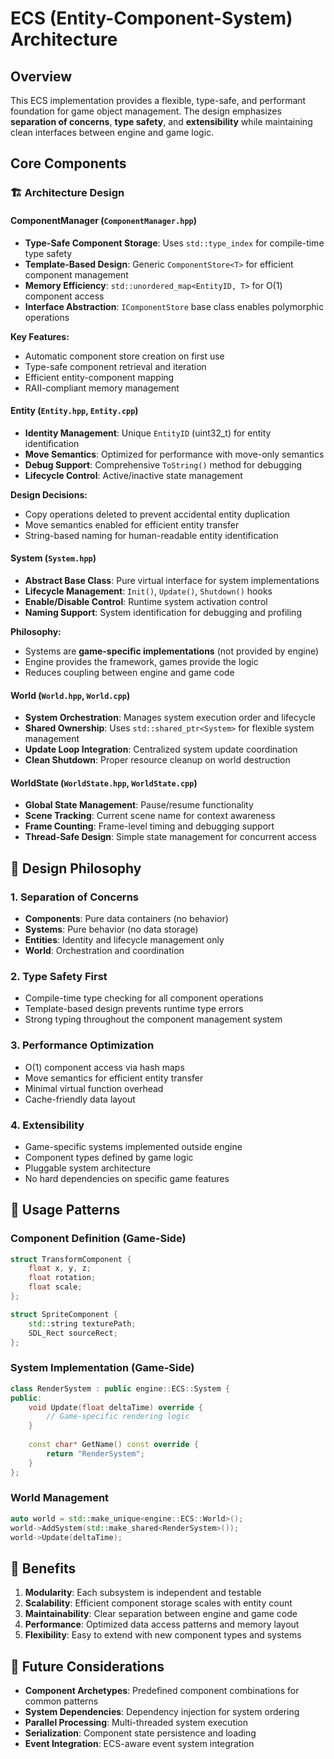 # ECS (Entity-Component-System) Architecture

## Overview
This ECS implementation provides a flexible, type-safe, and performant foundation for game object management. The design emphasizes **separation of concerns**, **type safety**, and **extensibility** while maintaining clean interfaces between engine and game logic.

## Core Components

### 🏗️ Architecture Design

#### **ComponentManager** (`ComponentManager.hpp`)
- **Type-Safe Component Storage**: Uses `std::type_index` for compile-time type safety
- **Template-Based Design**: Generic `ComponentStore<T>` for efficient component management
- **Memory Efficiency**: `std::unordered_map<EntityID, T>` for O(1) component access
- **Interface Abstraction**: `IComponentStore` base class enables polymorphic operations

**Key Features:**
- Automatic component store creation on first use
- Type-safe component retrieval and iteration
- Efficient entity-component mapping
- RAII-compliant memory management

#### **Entity** (`Entity.hpp`, `Entity.cpp`)
- **Identity Management**: Unique `EntityID` (uint32_t) for entity identification
- **Move Semantics**: Optimized for performance with move-only semantics
- **Debug Support**: Comprehensive `ToString()` method for debugging
- **Lifecycle Control**: Active/inactive state management

**Design Decisions:**
- Copy operations deleted to prevent accidental entity duplication
- Move semantics enabled for efficient entity transfer
- String-based naming for human-readable entity identification

#### **System** (`System.hpp`)
- **Abstract Base Class**: Pure virtual interface for system implementations
- **Lifecycle Management**: `Init()`, `Update()`, `Shutdown()` hooks
- **Enable/Disable Control**: Runtime system activation control
- **Naming Support**: System identification for debugging and profiling

**Philosophy:**
- Systems are **game-specific implementations** (not provided by engine)
- Engine provides the framework, games provide the logic
- Reduces coupling between engine and game code

#### **World** (`World.hpp`, `World.cpp`)
- **System Orchestration**: Manages system execution order and lifecycle
- **Shared Ownership**: Uses `std::shared_ptr<System>` for flexible system management
- **Update Loop Integration**: Centralized system update coordination
- **Clean Shutdown**: Proper resource cleanup on world destruction

#### **WorldState** (`WorldState.hpp`, `WorldState.cpp`)
- **Global State Management**: Pause/resume functionality
- **Scene Tracking**: Current scene name for context awareness
- **Frame Counting**: Frame-level timing and debugging support
- **Thread-Safe Design**: Simple state management for concurrent access

## 🎯 Design Philosophy

### **1. Separation of Concerns**
- **Components**: Pure data containers (no behavior)
- **Systems**: Pure behavior (no data storage)
- **Entities**: Identity and lifecycle management only
- **World**: Orchestration and coordination

### **2. Type Safety First**
- Compile-time type checking for all component operations
- Template-based design prevents runtime type errors
- Strong typing throughout the component management system

### **3. Performance Optimization**
- O(1) component access via hash maps
- Move semantics for efficient entity transfer
- Minimal virtual function overhead
- Cache-friendly data layout

### **4. Extensibility**
- Game-specific systems implemented outside engine
- Component types defined by game logic
- Pluggable system architecture
- No hard dependencies on specific game features

## 🔧 Usage Patterns

### Component Definition (Game-Side)
```cpp
struct TransformComponent {
    float x, y, z;
    float rotation;
    float scale;
};

struct SpriteComponent {
    std::string texturePath;
    SDL_Rect sourceRect;
};
```

### System Implementation (Game-Side)
```cpp
class RenderSystem : public engine::ECS::System {
public:
    void Update(float deltaTime) override {
        // Game-specific rendering logic
    }
    
    const char* GetName() const override {
        return "RenderSystem";
    }
};
```

### World Management
```cpp
auto world = std::make_unique<engine::ECS::World>();
world->AddSystem(std::make_shared<RenderSystem>());
world->Update(deltaTime);
```

## 🚀 Benefits

1. **Modularity**: Each subsystem is independent and testable
2. **Scalability**: Efficient component storage scales with entity count
3. **Maintainability**: Clear separation between engine and game code
4. **Performance**: Optimized data access patterns and memory layout
5. **Flexibility**: Easy to extend with new component types and systems

## 🔮 Future Considerations

- **Component Archetypes**: Predefined component combinations for common patterns
- **System Dependencies**: Dependency injection for system ordering
- **Parallel Processing**: Multi-threaded system execution
- **Serialization**: Component state persistence and loading
- **Event Integration**: ECS-aware event system integration